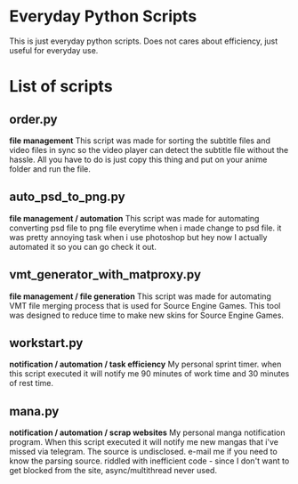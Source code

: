 # Everyday Python Scripts
This is just everyday python scripts. Does not cares about efficiency, just useful for everyday use.

# List of scripts 
## order.py
**file management**
This script was made for sorting the subtitle files and video files in sync so the video player can detect the subtitle file without the hassle. All you have to do is just copy this thing and put on your anime folder and run the file.
## auto_psd_to_png.py
**file management / automation**
This script was made for automating converting psd file to png file everytime when i made change to psd file. it was pretty annoying task when i use photoshop but hey now I actually automated it so you can go check it out.
## vmt_generator_with_matproxy.py
**file management / file generation**
This script was made for automating VMT file merging process that is used for Source Engine Games. This tool was designed to reduce time to make new skins for Source Engine Games. 
## workstart.py
**notification / automation / task efficiency**
My personal sprint timer. when this script executed it will notify me 90 minutes of work time and 30 minutes of rest time.
## mana.py
**notification / automation / scrap websites**
My personal manga notification program. When this script executed it will notify me new mangas that i've missed via telegram. The source is undisclosed. e-mail me if you need to know the parsing source. 
riddled with inefficient code - since I don't want to get blocked from the site, async/multithread never used.
